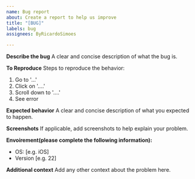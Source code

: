 ```yaml
---
name: Bug report
about: Create a report to help us improve
title: "[BUG]"
labels: bug
assignees: ByRicardoSimoes

---
```


**Describe the bug**
A clear and concise description of what the bug is.

**To Reproduce**
Steps to reproduce the behavior:
1. Go to '...'
2. Click on '....'
3. Scroll down to '....'
4. See error

**Expected behavior**
A clear and concise description of what you expected to happen.

**Screenshots**
If applicable, add screenshots to help explain your problem.

**Envoirement(please complete the following information):**
 - OS: [e.g. iOS]
 - Version [e.g. 22]

**Additional context**
Add any other context about the problem here.
